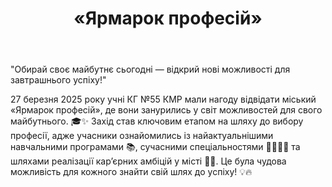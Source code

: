 ﻿---
title: «Ярмарок професій»
---

"Обирай своє майбутнє сьогодні — відкрий нові можливості для завтрашнього успіху!"

27 березня 2025 року учні КГ №55 КМР мали нагоду відвідати міський «Ярмарок професій», де вони занурились у світ можливостей для свого майбутнього. 🎓✨ Захід став ключовим етапом на шляху до вибору професії, адже учасники ознайомились із найактуальнішими навчальними програмами 📚, сучасними спеціальностями 👨‍🎓👩‍🎓 та шляхами реалізації кар’єрних амбіцій у місті 💼🌆. Це була чудова можливість для кожного знайти свій шлях до успіху! 💡🔥

<slideshow />
